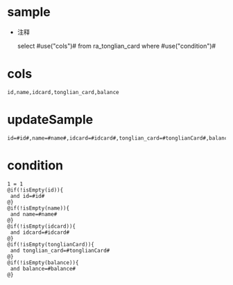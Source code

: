 sample
===
* 注释

	select #use("cols")# from ra_tonglian_card  where  #use("condition")#

cols
===
	id,name,idcard,tonglian_card,balance

updateSample
===
	
	id=#id#,name=#name#,idcard=#idcard#,tonglian_card=#tonglianCard#,balance=#balance#

condition
===

	1 = 1  
	@if(!isEmpty(id)){
	 and id=#id#
	@}
	@if(!isEmpty(name)){
	 and name=#name#
	@}
	@if(!isEmpty(idcard)){
	 and idcard=#idcard#
	@}
	@if(!isEmpty(tonglianCard)){
	 and tonglian_card=#tonglianCard#
	@}
	@if(!isEmpty(balance)){
	 and balance=#balance#
	@}
	
	